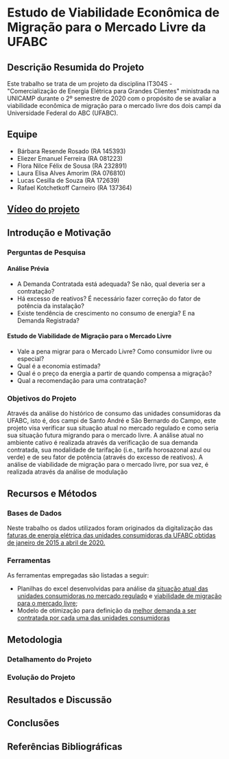 # Estudo de Viabilidade Econômica de Migração para o Mercado Livre da UFABC

## Descrição Resumida do Projeto
Este trabalho se trata de um projeto da disciplina IT304S - "Comercialização de Energia Elétrica para Grandes Clientes" ministrada na UNICAMP durante o 2º semestre de 2020 com o propósito de se avaliar a viabilidade econômica de migração para o mercado livre dos dois campi da Universidade Federal do ABC (UFABC).

## Equipe
* Bárbara Resende Rosado (RA 145393)
* Eliezer Emanuel Ferreira (RA 081223)
* Flora Nilce Félix de Sousa (RA 232891)
* Laura Elisa Alves Amorim (RA 076810)
* Lucas Cesilla de Souza (RA 172639)
* Rafael Kotchetkoff Carneiro (RA 137364)

## [Vídeo do projeto](https://www.youtube.com/watch?v=pKWZxsq4D5M&ab_channel=RafaelKotchetkoffCarneiro)


## Introdução e Motivação


### Perguntas de Pesquisa
#### Análise Prévia
* A Demanda Contratada está adequada? Se não, qual deveria ser a contratação?
* Há excesso de reativos? É necessário fazer correção do fator de potência da instalação?
* Existe tendência de crescimento no consumo de energia? E na Demanda Registrada?
#### Estudo de Viabilidade de Migração para o Mercado Livre
* Vale a pena migrar para o Mercado Livre? Como consumidor livre ou especial?
* Qual é a economia estimada?
* Qual é o preço da energia a partir de quando compensa a migração?
* Qual a recomendação para uma contratação?

### Objetivos do Projeto
Através da análise do histórico de consumo das unidades consumidoras da UFABC, isto é, dos campi de Santo André e São Bernardo do Campo, este projeto visa verificar sua situação atual no mercado regulado e como seria sua situação futura migrando para o mercado livre. A análise atual no ambiente cativo é realizada através da verificação de sua demanda contratada, sua modalidade de tarifação (i.e., tarifa horosazonal azul ou verde) e de seu fator de potência (através do excesso de reativos). A análise de viabilidade de migração para o mercado livre, por sua vez, é realizada através da análise de modulação

## Recursos e Métodos
### Bases de Dados
Neste trabalho os dados utilizados foram originados da digitalização das [faturas de energia elétrica das unidades consumidoras da UFABC obtidas de janeiro de 2015 a abril de 2020.](data/raw/)

### Ferramentas
As ferramentas empregadas são listadas a seguir:
* Planilhas do excel desenvolvidas para análise da [situação atual das unidades consumidoras no mercado regulado](data/processed) e [viabilidade de migração para o mercado livre](docs/analysis);
* Modelo de otimização para definição da [melhor demanda a ser contratada por cada uma das unidades consumidoras](https://digital-library.theiet.org/content/journals/10.1049/iet-gtd.2019.1343)

## Metodologia


### Detalhamento do Projeto


### Evolução do Projeto


## Resultados e Discussão


## Conclusões


## Referências Bibliográficas


